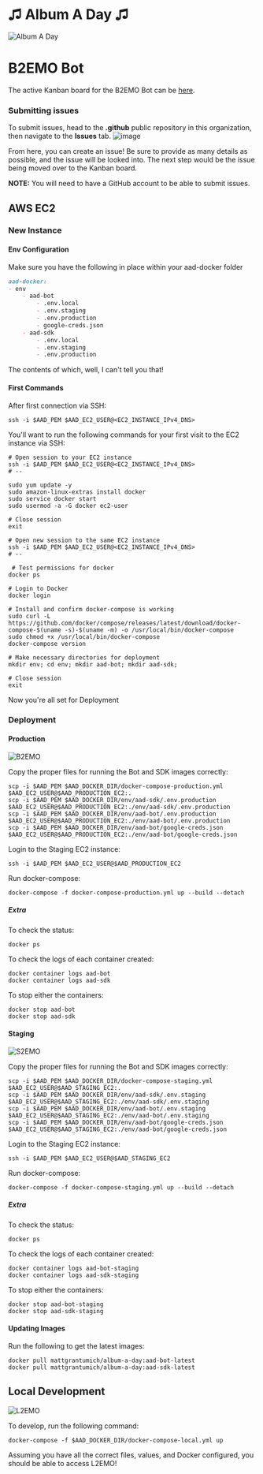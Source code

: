 # ♫ Album A Day ♫
![Album A Day](../public/album_a_day_logo.png)

# B2EMO Bot

The active Kanban board for the B2EMO Bot can be [here](https://github.com/orgs/albumaday/projects/1/views/1).

### Submitting issues

To submit issues, head to the **.github** public repository in this organization, then navigate to the **Issues** tab.
![image](https://user-images.githubusercontent.com/13096122/225754587-fe71956f-379d-4010-9934-2918c2793a07.png)

From here, you can create an issue! Be sure to provide as many details as possible, and the issue will be looked into. The next step would be the issue being moved over to the Kanban board.

**NOTE:** You will need to have a GitHub account to be able to submit issues.

## AWS EC2

### New Instance

#### Env Configuration

Make sure you have the following in place within your aad-docker folder
```markdown
aad-docker:
- env
    - aad-bot
        - .env.local
        - .env.staging
        - .env.production
        - google-creds.json
    - aad-sdk
        - .env.local
        - .env.staging
        - .env.production
```
The contents of which, well, I can't tell you that!

#### First Commands

After first connection via SSH:
```shell
ssh -i $AAD_PEM $AAD_EC2_USER@<EC2_INSTANCE_IPv4_DNS>
```

You'll want to run the following commands for your first visit to the EC2 instance via SSH:
```shell
# Open session to your EC2 instance
ssh -i $AAD_PEM $AAD_EC2_USER@<EC2_INSTANCE_IPv4_DNS>
# --

sudo yum update -y
sudo amazon-linux-extras install docker
sudo service docker start
sudo usermod -a -G docker ec2-user

# Close session
exit
```
```shell
# Open new session to the same EC2 instance
ssh -i $AAD_PEM $AAD_EC2_USER@<EC2_INSTANCE_IPv4_DNS>
# --

 # Test permissions for docker
docker ps

# Login to Docker
docker login

# Install and confirm docker-compose is working
sudo curl -L https://github.com/docker/compose/releases/latest/download/docker-compose-$(uname -s)-$(uname -m) -o /usr/local/bin/docker-compose
sudo chmod +x /usr/local/bin/docker-compose
docker-compose version

# Make necessary directories for deployment
mkdir env; cd env; mkdir aad-bot; mkdir aad-sdk;

# Close session
exit
```

Now you're all set for Deployment

### Deployment

#### Production
![B2EMO](../public/B2EMO.png)

Copy the proper files for running the Bot and SDK images correctly:
```shell
scp -i $AAD_PEM $AAD_DOCKER_DIR/docker-compose-production.yml $AAD_EC2_USER@$AAD_PRODUCTION_EC2:.
scp -i $AAD_PEM $AAD_DOCKER_DIR/env/aad-sdk/.env.production $AAD_EC2_USER@$AAD_PRODUCTION_EC2:./env/aad-sdk/.env.production
scp -i $AAD_PEM $AAD_DOCKER_DIR/env/aad-bot/.env.production $AAD_EC2_USER@$AAD_PRODUCTION_EC2:./env/aad-bot/.env.production
scp -i $AAD_PEM $AAD_DOCKER_DIR/env/aad-bot/google-creds.json $AAD_EC2_USER@$AAD_PRODUCTION_EC2:./env/aad-bot/google-creds.json
```

Login to the Staging EC2 instance:
```shell
ssh -i $AAD_PEM $AAD_EC2_USER@$AAD_PRODUCTION_EC2
```

Run docker-compose:
```shell
docker-compose -f docker-compose-production.yml up --build --detach
```

##### Extra

To check the status:
```shell
docker ps
```

To check the logs of each container created:
```shell
docker container logs aad-bot
docker container logs aad-sdk
```

To stop either the containers:
```shell
docker stop aad-bot
docker stop aad-sdk
```

#### Staging
![S2EMO](../public/S2EMO.png)

Copy the proper files for running the Bot and SDK images correctly:
```shell
scp -i $AAD_PEM $AAD_DOCKER_DIR/docker-compose-staging.yml $AAD_EC2_USER@$AAD_STAGING_EC2:.
scp -i $AAD_PEM $AAD_DOCKER_DIR/env/aad-sdk/.env.staging $AAD_EC2_USER@$AAD_STAGING_EC2:./env/aad-sdk/.env.staging
scp -i $AAD_PEM $AAD_DOCKER_DIR/env/aad-bot/.env.staging $AAD_EC2_USER@$AAD_STAGING_EC2:./env/aad-bot/.env.staging
scp -i $AAD_PEM $AAD_DOCKER_DIR/env/aad-bot/google-creds.json $AAD_EC2_USER@$AAD_STAGING_EC2:./env/aad-bot/google-creds.json
```

Login to the Staging EC2 instance:
```shell
ssh -i $AAD_PEM $AAD_EC2_USER@$AAD_STAGING_EC2
```

Run docker-compose:
```shell
docker-compose -f docker-compose-staging.yml up --build --detach
```

##### Extra

To check the status:
```shell
docker ps
```

To check the logs of each container created:
```shell
docker container logs aad-bot-staging
docker container logs aad-sdk-staging
```

To stop either the containers:
```shell
docker stop aad-bot-staging
docker stop aad-sdk-staging
```

#### Updating Images

Run the following to get the latest images:
```shell
docker pull mattgrantumich/album-a-day:aad-bot-latest
docker pull mattgrantumich/album-a-day:aad-sdk-latest
```

## Local Development
![L2EMO](../public/L2EMO.png)

To develop, run the following command:
```shell
docker-compose -f $AAD_DOCKER_DIR/docker-compose-local.yml up
```

Assuming you have all the correct files, values, and Docker configured, you should be able to access L2EMO!
